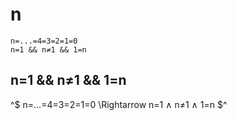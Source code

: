 # n

```
n=...=4=3=2=1=0
n=1 && n≠1 && 1=n
```

## n=1 && n≠1 && 1=n

^$
n=...=4=3=2=1=0 \Rightarrow n=1 ∧ n≠1 ∧ 1=n
$^

